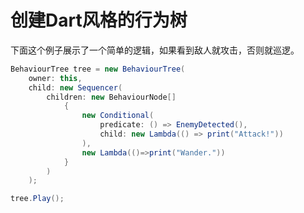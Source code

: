 # 创建Dart风格的行为树

下面这个例子展示了一个简单的逻辑，如果看到敌人就攻击，否则就巡逻。

```csharp
BehaviourTree tree = new BehaviourTree(
	owner: this,
	child: new Sequencer(
		children: new BehaviourNode[]
			{
				new Conditional(
					predicate: () => EnemyDetected(),
					child: new Lambda(() => print("Attack!"))
				),
				new Lambda(()=>print("Wander."))
			}
		)
	);

tree.Play();
```

